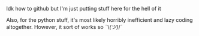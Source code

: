 Idk how to github but I'm just putting stuff here for the hell of it

Also, for the python stuff, it's most likely horribly inefficient and lazy coding altogether. However, it sort of works so ¯\\_(ツ)_/¯
